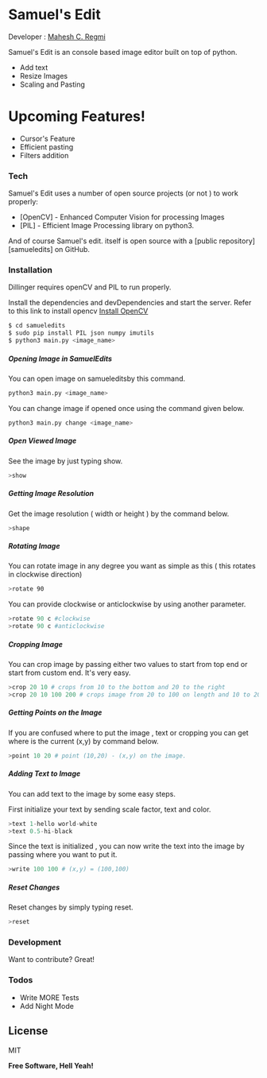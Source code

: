 # Samuel's Edit

Developer : [Mahesh C. Regmi](https://facebook.com/xSamuelArthursx)



Samuel's Edit is an console based image editor built on top of python.

  - Add text
  - Resize Images
  - Scaling and Pasting

# Upcoming Features!

  - Cursor's Feature
  - Efficient pasting 
  - Filters addition




### Tech

Samuel's Edit uses a number of open source projects (or not )  to work properly:

* [OpenCV] - Enhanced Computer Vision for processing Images
* [PIL] - Efficient Image Processing library on python3.


And of course Samuel's edit. itself is open source with a [public repository][samueledits]
 on GitHub.

### Installation

Dillinger requires openCV and PIL to run properly.

Install the dependencies and devDependencies and start the server.
Refer to this link to install opencv [Install OpenCV](https://docs.opencv.org/3.4/d2/de6/tutorial_py_setup_in_ubuntu.html)

```sh
$ cd samueledits
$ sudo pip install PIL json numpy imutils
$ python3 main.py <image_name>
```

##### Opening Image in SamuelEdits

You can open image on samueleditsby this command.
```sh
python3 main.py <image_name>
```

You can change image if opened once using the command given below.
```sh
python3 main.py change <image_name>
```

##### Open Viewed Image

See the image by just typing show.

```sh
>show
```


##### Getting Image Resolution

Get the image resolution ( width or height ) by the command below.

```sh
>shape
```

##### Rotating Image

You can rotate image in any degree you want as simple as this ( this rotates in clockwise direction)

```sh
>rotate 90
```
You can provide clockwise or anticlockwise by using another parameter.

```python
>rotate 90 c #clockwise
>rotate 90 c #anticlockwise
```

##### Cropping Image
You can crop image by passing either two values to start from top end or start from custom end.
It's very easy.
```python
>crop 20 10 # crops from 10 to the bottom and 20 to the right
>crop 20 10 100 200 # crops image from 20 to 100 on length and 10 to 200 on height.
```

##### Getting Points on the Image
If you are confused where to put the image , text or cropping you can get where is the current (x,y) by command below.

```python
>point 10 20 # point (10,20) - (x,y) on the image.
```

##### Adding Text to Image

You can add text to the image by some easy steps.

First initialize your text by sending scale factor, text and color.

```python
>text 1-hello world-white
>text 0.5-hi-black
```

Since the text is initialized , you can now write the text into the image by passing where you want to put it.

```python
>write 100 100 # (x,y) = (100,100)
```

##### Reset Changes

Reset changes by simply typing reset.

```python
>reset
```





### Development

Want to contribute? Great!


### Todos

 - Write MORE Tests
 - Add Night Mode

License
----

MIT


**Free Software, Hell Yeah!**




   
